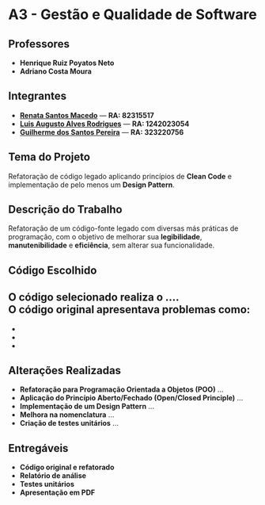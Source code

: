 # **A3 - Gestão e Qualidade de Software**

## **Professores**
- **Henrique Ruiz Poyatos Neto**
- **Adriano Costa Moura**

## **Integrantes**
- <a href="https://github.com/RenataSantosMacedo"><strong>Renata Santos Macedo</strong></a> — <strong>RA: 82315517</strong>
- <a href="https://github.com/luix-guxto"><strong>Luis Augusto Alves Rodrigues</strong></a> — <strong>RA: 1242023054</strong>
- <a href="https://github.com/Gui-Santos94"><strong>Guilherme dos Santos Pereira</strong></a> — <strong>RA: 323220756</strong>

## **Tema do Projeto**
Refatoração de código legado aplicando princípios de **Clean Code** e implementação de pelo menos um **Design Pattern**.

## **Descrição do Trabalho**
Refatoração de um código-fonte legado com diversas más práticas de programação, com o objetivo de melhorar sua **legibilidade**, **manutenibilidade** e **eficiência**, sem alterar sua funcionalidade.

## **Código Escolhido**
O código selecionado realiza o ....  
O código original apresentava problemas como:
- 
- 
- 
- 

## **Alterações Realizadas**
- **Refatoração para Programação Orientada a Objetos (POO)** ...
- **Aplicação do Princípio Aberto/Fechado (Open/Closed Principle)** ...
- **Implementação de um Design Pattern** ...
- **Melhora na nomenclatura** ...
- **Criação de testes unitários** ...

## **Entregáveis**
- **Código original e refatorado**
- **Relatório de análise**
- **Testes unitários**
- **Apresentação em PDF**

